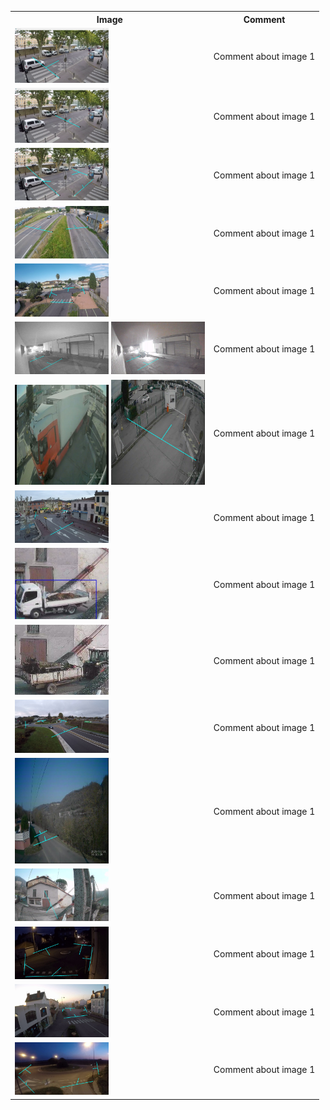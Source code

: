 <table>
  <tr>
    <th>Image</th>
    <th>Comment</th>
  </tr>
  <tr>
    <td><img src="images/lines/AIX1_good.png" width="150"></td>
    <td>Comment about image 1</td>
  </tr>
  <tr>
    <td><img src="images/lines/AIX1_bad.png" width="150"></td>
    <td>Comment about image 1</td>
  </tr>
  <tr>
    <td><img src="images/lines/AIX1.jpg" width="150"></td>
    <td>Comment about image 1</td>
  </tr>
  <tr>
    <td><img src="images/lines/AIX2.jpg" width="150"></td>
    <td>Comment about image 1</td>
  </tr>
  <tr>
    <td><img src="images/lines/MEZES.jpg" width="150"></td>
    <td>Comment about image 1</td>
  </tr>
  <tr>
    <td>
      <img src="images/lines/nuit%202%20off.jpg" width="150">
      <img src="images/lines/nuit%202%20on.jpg" width="150">
    </td>
    <td>Comment about image 1</td>
  </tr>
  <tr>
    <td>
      <img src="images/lines/obstruct.jpg" width="150">
      <img src="images/lines/obstruct_n.jpg" width="150">
    </td>
    <td>Comment about image 1</td>
  </tr>
  <tr>
    <td><img src="images/lines/PEGOMAS.jpg" width="150"></td>
    <td>Comment about image 1</td>
  </tr>
  <tr>
    <td><img src="images/lines/perspectived.jpg" width="150"></td>
    <td>Comment about image 1</td>
  </tr>
  <tr>
    <td><img src="images/lines/remorque.jpg" width="150"></td>
    <td>Comment about image 1</td>
  </tr>
  <tr>
    <td><img src="images/lines/RODEZ.jpg" width="150"></td>
    <td>Comment about image 1</td>
  </tr>
  <tr>
    <td><img src="images/lines/setup%201.jpg" width="150"></td>
    <td>Comment about image 1</td>
  </tr>
  <tr>
    <td><img src="images/lines/setup%202.jpg" width="150"></td>
    <td>Comment about image 1</td>
  </tr>
  <tr>
    <td><img src="images/lines/STJUNIEN1.jpg" width="150"></td>
    <td>Comment about image 1</td>
  </tr>
  <tr>
    <td><img src="images/lines/STJUNIEN2.jpg" width="150"></td>
    <td>Comment about image 1</td>
  </tr>
  <tr>
    <td><img src="images/lines/VALENCE.jpg" width="150"></td>
    <td>Comment about image 1</td>
  </tr>
</table>

